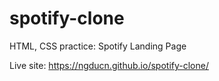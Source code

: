 # spotify-clone
HTML, CSS practice: Spotify Landing Page

Live site: https://ngducn.github.io/spotify-clone/ 